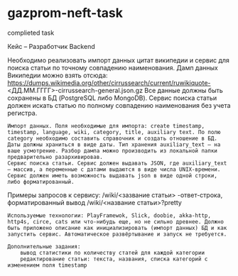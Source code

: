 # gazprom-neft-task
complieted task

Кейс – Разработчик Backend 
	
Необходимо реализовать импорт данных цитат википедии и сервис для поиска статьи по точному совпадению наименования.
	Дамп данных Википедии можно взять отсюда: https://dumps.wikimedia.org/other/cirrussearch/current/ruwikiquote-<ДД.ММ.ГГГГ>-cirrussearch-general.json.gz Все данные должны быть сохранены в БД (PostgreSQL либо MongoDB). Сервис поиска статьи должен искать статью по полному совпадению наименования без учета регистра.
 
	Импорт данных. Поля необходимые для импорта: create timestamp, timestamp, language, wiki, category, title, auxiliary text. По полю category необходимо составить справочник и создать отношение в БД. Даты должны храниться в виде даты. Тип хранения auxiliary_text – на ваше усмотрение. Разбор дампа можно производить из локальной папки предварительно разархивировав.
	Сервис поиска статьи. Сервис должен выдавать JSON, где auxiliary_text – массив, а переменные с датами выдаются в виде числа UNIX-времени. Сервис должен иметь возможность выдавать json в виде одной строки, либо форматированный.
Примеры запросов к сервису: /wiki/<зазвание статьи> -ответ-строка, форматированный вывод /wiki/<название статьи>?pretty
 
	Используемые технологии: PlayFramewok, Slick, doobie, akka-http, http4s, circe, cats или что-нибудь еще, но не сильно древнее. Должно быть приложено описание как инициализировать (импорт данных) БД и как запустить сервис. Автоматическое развёртывание и запуск не требуется.

	Дополнительные задания:
    	вывод статистики по количеству статей для каждой категории
    	редактирование статьи: текста, названия, списка категорий с изменением поля timestamp
